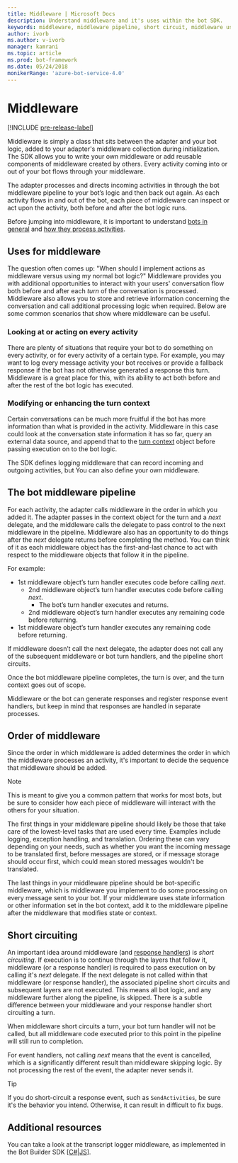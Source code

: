 ```yaml
---
title: Middleware | Microsoft Docs
description: Understand middleware and it's uses within the bot SDK.
keywords: middleware, middleware pipeline, short circuit, middleware uses
author: ivorb
ms.author: v-ivorb
manager: kamrani
ms.topic: article
ms.prod: bot-framework
ms.date: 05/24/2018
monikerRange: 'azure-bot-service-4.0'
---
```


# Middleware

[!INCLUDE [pre-release-label](../includes/pre-release-label.md)]

Middleware is simply a class that sits between the adapter and your bot logic, added to your adapter's middleware collection during initialization. The SDK allows you to write your own middleware or add reusable components of middleware created by others. Every activity coming into or out of your bot flows through your middleware.

The adapter processes and directs incoming activities in through the bot middleware pipeline to your bot’s logic and then back out again. As each activity flows in and out of the bot, each piece of middleware can inspect or act upon the activity, both before and after the bot logic runs.

Before jumping into middleware, it is important to understand [bots in general](~/v4sdk/bot-builder-basics.md) and [how they process activities](~/v4sdk/bot-builder-concept-activity-processing.md).

## Uses for middleware
The question often comes up: "When should I implement actions as middleware versus using my normal bot logic?" Middleware provides you with additional opportunities to interact with your users' conversation flow both before and after each _turn_ of the conversation is processed. Middleware also allows you to store and retrieve information concerning the conversation and call additional processing logic when required. Below are some common scenarios that show where middleware can be useful.

### Looking at or acting on every activity
There are plenty of situations that require your bot to do something on every activity, or for every activity of a certain type. For example, you may want to log every message activity your bot receives or provide a fallback response if the bot has not otherwise generated a response this turn. Middleware is a great place for this, with its ability to act both before and after the rest of the bot logic has executed.

### Modifying or enhancing the turn context
Certain conversations can be much more fruitful if the bot has more information than what is provided in the activity. Middleware in this case could look at the conversation state information it has so far, query an external data source, and append that to the [turn context](bot-builder-concept-activity-processing.md#turn-context) object before passing execution on to the bot logic. 

The SDK defines logging middleware that can record incoming and outgoing activities, but You can also define your own middleware.

## The bot middleware pipeline
For each activity, the adapter calls middleware in the order in which you added it. The adapter passes in the context object for the turn and a _next_ delegate, and the middleware calls the delegate to pass control to the next middleware in the pipeline. Middleware also has an opportunity to do things after the _next_ delegate returns before completing the method. You can think of it as each middleware object has the first-and-last chance to act with respect to the middleware objects that follow it in the pipeline.

For example:

- 1st middleware object’s turn handler executes code before calling _next_.
  - 2nd middleware object’s turn handler executes code before calling _next_.
    - The bot’s turn handler executes and returns.
  - 2nd middleware object’s turn handler executes any remaining code before returning.
- 1st middleware object’s turn handler executes any remaining code before returning.

If middleware doesn’t call the next delegate, the adapter does not call any of the subsequent middleware or bot turn handlers, and the pipeline short circuits.

Once the bot middleware pipeline completes, the turn is over, and the turn context goes out of scope.

Middleware or the bot can generate responses and register response event handlers, but keep in mind that responses are handled in separate processes.

## Order of middleware
Since the order in which middleware is added determines the order in which the middleware processes an activity, it's important to decide the sequence that middleware should be added.

> [!NOTE]
> This is meant to give you a common pattern that works for most bots, but be sure to consider how each piece of middleware will interact with the others for your situation.

The first things in your middleware pipeline should likely be those that take care of the lowest-level tasks that are used every time. Examples include logging, exception handling, and translation. Ordering these can vary depending on your needs, such as whether you want the incoming message to be translated first, before messages are stored, or if message storage should occur first, which could mean stored messages wouldn't be translated.

The last things in your middleware pipeline should be bot-specific middleware, which is middleware you implement to do some processing on every message sent to your bot. If your middleware uses state information or other information set in the bot context, add it to the middleware pipeline after the middleware that modifies state or context.

## Short circuiting
An important idea around middleware (and [response handlers](./bot-builder-concept-activity-processing.md#response-event-handlers)) is _short circuiting_. If execution is to continue through the layers that follow it, middleware (or a response handler) is required to pass execution on by calling it's _next_ delegate.  If the next delegate is not called within that middleware (or response handler), the associated pipeline short circuits and subsequent layers are not executed. This means all bot logic, and any middleware further along the pipeline, is skipped. There is a subtle difference between your middleware and your response handler short circuiting a turn.

When middleware short circuits a turn, your bot turn handler will not be called, but all middleware code executed prior to this point in the pipeline will still run to completion. 

For event handlers, not calling _next_ means that the event is cancelled, which is a significantly different result than middleware skipping logic. By not processing the rest of the event, the adapter never sends it.

> [!TIP]
> If you do short-circuit a response event, such as `SendActivities`, be sure it's the behavior you intend. Otherwise, it can result in difficult to fix bugs.

## Additional resources
You can take a look at the transcript logger middleware, as implemented in the Bot Builder SDK [[C#](https://github.com/Microsoft/botbuilder-dotnet/blob/master/libraries/Microsoft.Bot.Builder/TranscriptLoggerMiddleware.cs)|[JS](https://github.com/Microsoft/botbuilder-js/blob/master/libraries/botbuilder-core/src/transcriptLogger.ts)].
